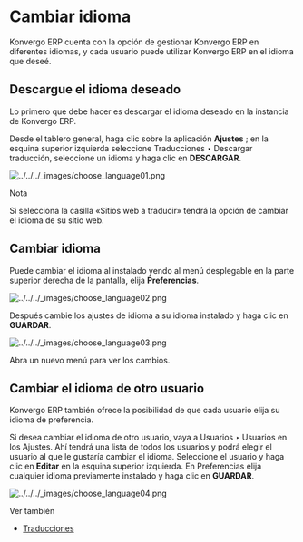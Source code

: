 # Cambiar idioma

Konvergo ERP cuenta con la opción de gestionar Konvergo ERP en diferentes idiomas, y cada
usuario puede utilizar Konvergo ERP en el idioma que deseé.

## Descargue el idioma deseado

Lo primero que debe hacer es descargar el idioma deseado en la instancia de
Konvergo ERP.

Desde el tablero general, haga clic sobre la aplicación **Ajustes** ; en la
esquina superior izquierda seleccione Traducciones ‣ Descargar traducción,
seleccione un idioma y haga clic en **DESCARGAR**.

![../../../_images/choose_language01.png](../../../_images/choose_language01.png)
<div class="alert alert-primary">
<p class="alert-title">
Nota</p><p>Si selecciona la casilla «Sitios web a traducir» tendrá la opción de cambiar el idioma de su sitio web.</p>
</div>

## Cambiar idioma

Puede cambiar el idioma al instalado yendo al menú desplegable en la parte
superior derecha de la pantalla, elija **Preferencias**.

![../../../_images/choose_language02.png](../../../_images/choose_language02.png)

Después cambie los ajustes de idioma a su idioma instalado y haga clic en
**GUARDAR**.

![../../../_images/choose_language03.png](../../../_images/choose_language03.png)

Abra un nuevo menú para ver los cambios.

## Cambiar el idioma de otro usuario

Konvergo ERP también ofrece la posibilidad de que cada usuario elija su idioma de
preferencia.

Si desea cambiar el idioma de otro usuario, vaya a Usuarios ‣ Usuarios en los
Ajustes. Ahí tendrá una lista de todos los usuarios y podrá elegir el usuario
al que le gustaría cambiar el idioma. Seleccione el usuario y haga clic en
**Editar** en la esquina superior izquierda. En Preferencias elija cualquier
idioma previamente instalado y haga clic en **GUARDAR**.

![../../../_images/choose_language04.png](../../../_images/choose_language04.png)
<div class="alert alert-secondary">
<p class="alert-title">
Ver también</p><ul>
<li><p><a href="../../websites/website/configuration/translate">Traducciones</a></p></li>
</ul>
</div>

